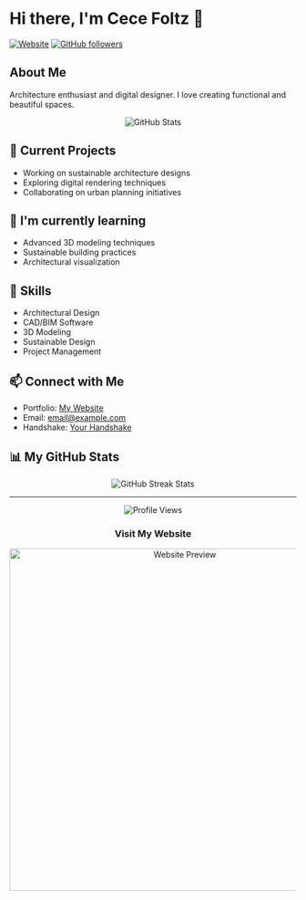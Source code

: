 # Hi there, I'm Cece Foltz 👋

[![Website](https://img.shields.io/badge/Website-Visit-blue)](https://sites.google.com/slu.edu/cecefoltz)
[![GitHub followers](https://img.shields.io/github/followers/cfoltz-arch?label=Follow&style=social)](https://github.com/cfoltz-arch)

## About Me
Architecture enthusiast and digital designer. I love creating functional and beautiful spaces.

<div align="center">
  <img src="https://github-readme-stats.vercel.app/api?username=cfoltz-arch&show_icons=true&theme=prussian" alt="GitHub Stats" />
</div>

## 🔭 Current Projects
- Working on sustainable architecture designs
- Exploring digital rendering techniques
- Collaborating on urban planning initiatives

## 🌱 I'm currently learning
- Advanced 3D modeling techniques
- Sustainable building practices
- Architectural visualization

## 💼 Skills
- Architectural Design
- CAD/BIM Software
- 3D Modeling
- Sustainable Design
- Project Management

## 📫 Connect with Me
- Portfolio: [My Website](https://sites.google.com/slu.edu/cecefoltz)
- Email: [email@example.com](foltzcece@gmail.com)
- Handshake: [Your Handshake](https://slu.joinhandshake.com/profiles/mthpzp)

## 📊 My GitHub Stats

<div align="center">
  <img src="https://github-readme-streak-stats.herokuapp.com/?user=cfoltz-arch&theme=prussian" alt="GitHub Streak Stats" />
</div>

---

<div align="center">
  <img src="https://komarev.com/ghpvc/?username=cfoltz-arch&color=blue" alt="Profile Views" />
</div>

<!-- 
To display your website directly in your GitHub profile, you can embed an image of your website like this:
-->

<div align="center">
  <h3>Visit My Website</h3>
  <a href="https://sites.google.com/slu.edu/cecefoltz">
    <img src="https://i.imgur.com/placeholder.png" alt="Website Preview" width="600" />
  </a>
</div>



